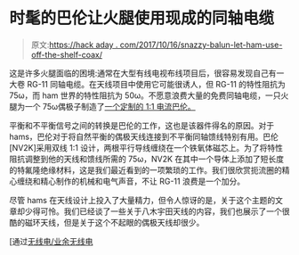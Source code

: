 # 时髦的巴伦让火腿使用现成的同轴电缆

> 原文:[https://hack aday . com/2017/10/16/snazzy-balun-let-ham-use-off-the-shelf-coax/](https://hackaday.com/2017/10/16/snazzy-balun-lets-ham-use-off-the-shelf-coax/)

这是许多火腿面临的困境:通常在大型有线电视布线项目后，很容易发现自己有一大卷 RG-11 同轴电缆。在天线项目中使用它可能很诱人，但 RG-11 的特性阻抗为 75ω，而 ham 世界的特性阻抗为 50ω。不愿意浪费大量的免费同轴电缆，一只火腿为一个 75ω偶极子制造了[一个定制的 1:1 电流巴伦。](https://imgur.com/0e44924)

平衡和不平衡信号之间的转换是巴伦的工作，这也是该器件得名的原因。对于 hams，巴伦对于将自然平衡的偶极天线连接到不平衡同轴馈线特别有用。巴伦[NV2K]采用双线 1:1 设计，两根平行导线缠绕在一个铁氧体磁芯上。为了将特性阻抗调整到他的天线和馈线所需的 75ω，NV2K 在其中一个导体上添加了短长度的特氟隆绝缘材料，这是我们最近看到的一项繁琐的工作。我们很欣赏扼流圈的精心缠绕和精心制作的机械和电气声音，不让 RG-11 浪费是一个加分。

尽管 hams 在天线设计上投入了大量精力，但令人惊讶的是，关于这个主题的文章却少得可怜。我们已经谈了一些关于八木宇田天线的内容，我们也展示了一个很酷的磁环天线，但是关于这个不起眼的偶极天线却很少。

[通过[无线电/业余无线电](https://www.reddit.com/r/amateurradio/comments/76d415/11_guanella_balun_75_ohms/)